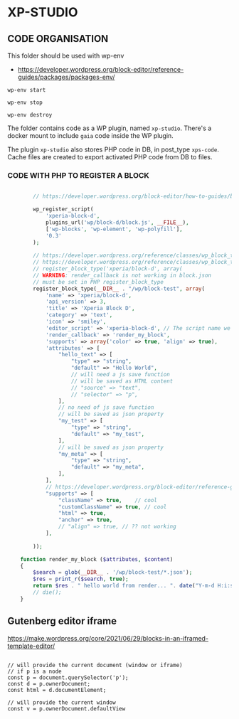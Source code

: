 # XP-STUDIO

## CODE ORGANISATION

This folder should be used with wp-env

* https://developer.wordpress.org/block-editor/reference-guides/packages/packages-env/

```
wp-env start

wp-env stop

wp-env destroy

```

The folder contains code as a WP plugin, named `xp-studio`.
There's a docker mount to include `gaia` code inside the WP plugin.

The plugin `xp-studio` also stores PHP code in DB, in post_type `xps-code`.
Cache files are created to export activated PHP code from DB to files.


### CODE WITH PHP TO REGISTER A BLOCK

```php

        // https://developer.wordpress.org/block-editor/how-to-guides/block-tutorial/creating-dynamic-blocks/

        wp_register_script(
            'xperia-block-d',
            plugins_url('wp/block-d/block.js', __FILE__),
            ['wp-blocks', 'wp-element', 'wp-polyfill'],
            '0.3'
        );
                
        // https://developer.wordpress.org/reference/classes/wp_block_type_registry/register/
        // https://developer.wordpress.org/reference/classes/wp_block_type/
        // register_block_type('xperia/block-d', array(
        // WARNING: render_callback is not working in block.json
        // must be set in PHP register_block_type 
        register_block_type(__DIR__ . "/wp/block-test", array(
            'name' => 'xperia/block-d',
            'api_version' => 3,
            'title' => 'Xperia Block D',
            'category' => 'text',
            'icon' => 'smiley',
            'editor_script' => 'xperia-block-d', // The script name we gave in the wp_register_script() call.
            'render_callback' => 'render_my_block',
            'supports' => array('color' => true, 'align' => true),
            'attributes' => [
                "hello_text" => [
                    "type" => "string",
                    "default" => "Hello World",
                    // will need a js save function
                    // will be saved as HTML content
                    // "source" => "text",
                    // "selector" => "p",
                ],
                // no need of js save function
                // will be saved as json property
                "my_test" => [
                    "type" => "string",
                    "default" => "my_test",
                ],
                // will be saved as json property
                "my_meta" => [
                    "type" => "string",
                    "default" => "my_meta",
                ],
            ],
            // https://developer.wordpress.org/block-editor/reference-guides/block-api/block-supports/
            "supports" => [
                "className" => true,    // cool
                "customClassName" => true, // cool
                "html" => true,
                "anchor" => true,
                // "align" => true, // ?? not working 
            ],
    
        ));

    function render_my_block ($attributes, $content)
    {
        $search = glob(__DIR__ . '/wp/block-test/*.json');
        $res = print_r($search, true);
        return $res . " hello world from render... ". date("Y-m-d H:i:s");
        // die();
    }

```

## Gutenberg editor iframe

https://make.wordpress.org/core/2021/06/29/blocks-in-an-iframed-template-editor/

```

// will provide the current document (window or iframe)
// if p is a node
const p = document.querySelector('p');
const d = p.ownerDocument;
const html = d.documentElement;

// will provide the current window
const v = p.ownerDocument.defaultView

```